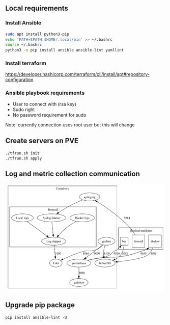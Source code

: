 ## Local requirements

### Install Ansible

```bash
sudo apt install python3-pip
echo 'PATH=$PATH:$HOME/.local/bin' >> ~/.bashrc
source ~/.bashrc
python3 -m pip install ansible ansible-lint yamllint
```

### Install terraform

https://developer.hashicorp.com/terraform/cli/install/apt#repository-configuration

### Ansible playbook requirements

- User to connect with (rsa key)
- Sudo right
- No password requirement for sudo

Note: currently connection uses root user but this will change

## Create servers on PVE

```
./tfrun.sh init
./tfrun.sh apply
```

## Log and metric collection communication

![](doc/comm.png)

## Upgrade pip package

```
pip install ansible-lint -U
```

